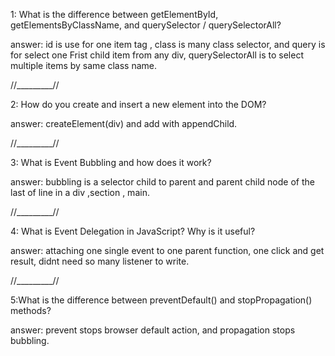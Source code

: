1: What is the difference between getElementById, getElementsByClassName,
 and querySelector / querySelectorAll?

 answer: id is use for one item tag , class is many class selector, and query is for select one Frist child item from any div, querySelectorAll is to select multiple items by same class name.


//_________//

2: How do you create and insert a new element into the DOM?

answer: createElement(div) and add with appendChild.

//_________//

3: What is Event Bubbling and how does it work?

answer: bubbling is a selector child to parent and parent child node of the last of line in a div ,section , main.

//_________//

4: What is Event Delegation in JavaScript? Why is it useful?

answer: attaching one single event to one  parent function,  one click and get result, didnt need so many listener to write.


//_________//


5:What is the difference between preventDefault() and stopPropagation() methods?

answer: prevent stops browser default action, and propagation stops bubbling.